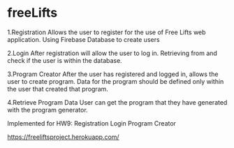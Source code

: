 # freeLifts
1.Registration
Allows the user to register for the use of Free Lifts web application. Using Firebase Database to create users

2.Login
After registration will allow the user to log in. Retrieving from and check if the user is within the database.

3.Program Creator
After the user has registered and logged in, allows the user to create program. Data for the program should be defined only within the user that created that program.
 
4.Retrieve Program Data
User can get the program that they have generated with the program generator.

Implemented for HW9:
Registration
Login
Program Creator



https://freeliftsproject.herokuapp.com/
